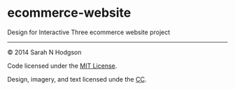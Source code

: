 # ecommerce-website

Design for Interactive Three ecommerce website project

---

© 2014 Sarah N Hodgson

Code licensed under the [MIT License](LICENSE). 

Design, imagery, and text licensed unde the [CC](http://creativecommons.org/licenses/by-nc-nd/4.0/).